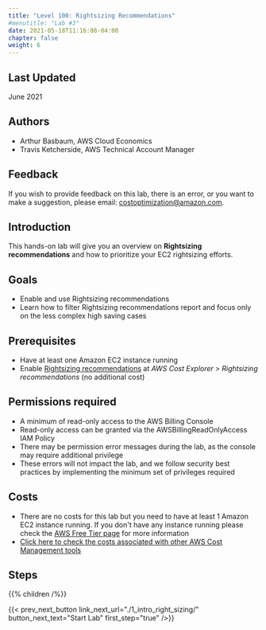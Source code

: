 ```yaml
---
title: "Level 100: Rightsizing Recommendations"
#menutitle: "Lab #3"
date: 2021-05-18T11:16:08-04:00
chapter: false
weight: 6
---
```

## Last Updated
June 2021

## Authors
- Arthur Basbaum, AWS Cloud Economics
- Travis Ketcherside, AWS Technical Account Manager

## Feedback
If you wish to provide feedback on this lab, there is an error, or you want to make a suggestion, please email: costoptimization@amazon.com.

## Introduction
This hands-on lab will give you an overview on **Rightsizing recommendations** and how to prioritize your EC2 rightsizing efforts.

## Goals
- Enable and use Rightsizing recommendations
- Learn how to filter Rightsizing recommendations report and focus only on the less complex high saving cases

## Prerequisites
- Have at least one Amazon EC2 instance running
- Enable [Rightsizing recommendations](https://docs.aws.amazon.com/awsaccountbilling/latest/aboutv2/ce-rightsizing.html#rr-getting-started) at *AWS Cost Explorer > Rightsizing recommendations* (no additional cost)

## Permissions required
- A minimum of read-only access to the AWS Billing Console
- Read-only access can be granted via the AWSBillingReadOnlyAccess IAM Policy
- There may be permission error messages during the lab, as the console may require additional privilege
- These errors will not impact the lab, and we follow security best practices by implementing the minimum set of privileges required

## Costs
- There are no costs for this lab but you need to have at least 1 Amazon EC2 instance running. If you don't have any instance running please check the [AWS Free Tier page](https://aws.amazon.com/free/) for more information
- [Click here to check the costs associated with other AWS Cost Management tools](https://aws.amazon.com/aws-cost-management/pricing/)

## Steps
{{% children  /%}}

{{< prev_next_button link_next_url="./1_intro_right_sizing/" button_next_text="Start Lab" first_step="true" />}}
